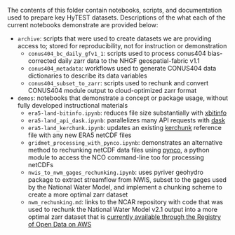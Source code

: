 The contents of this folder contain notebooks, scripts, and documentation used to prepare key HyTEST datasets. Descriptions of the what each of the current notebooks demonstrate are provided below:
- `archive`: scripts that were used to create datasets we are providing access to; stored for reproducibility, not for instruction or demonstration
  - `conus404_bc_daily_gfv1_1`: scripts used to process conus404 bias-corrected daily zarr data to the NHGF geospatial-fabric v1.1
  - `conus404_metadata`: workflows used to generate CONUS404 data dictionaries to describe its data variables
  - `conus404_subset_to_zarr`: scripts used to rechunk and convert CONUS404 module output to cloud-optimized zarr format
- `demos`: notebooks that demonstrate a concept or package usage, without fully developed instructional materials
  - `era5-land-bitinfo.ipynb`: reduces file size substantially with [xbitinfo](https://xbitinfo.readthedocs.io/en/latest/)
  - `era5-land_api_dask.ipynb`: parallelizes many API requests with [dask](https://www.dask.org/)
  - `era5-land_kerchunk.ipynb`: updates an existing [kerchunk](https://github.com/fsspec/kerchunk) reference file with any new ERA5 netCDF files
  - `gridmet_processing_with_pynco.ipynb`: demonstrates an alternative method to rechunking netCDF data files using [pynco](https://pynco.readthedocs.io/en/latest/), a python module to access the NCO command-line too for processing netCDFs
  - `nwis_to_nwm_gages_rechunking.ipynb`: uses pyriver geohydro package to extract streamflow from NWIS, subset to the gages used by the National Water Model, and implement a chunking scheme to create a more optimal zarr dataset
  - `nwm_rechunking.md`: links to the NCAR repository with code that was used to rechunk the National Water Model v2.1 output into a more optimal zarr dataset that is [currently available through the Registry of Open Data on AWS](https://noaa-nwm-retrospective-2-1-zarr-pds.s3.amazonaws.com/index.html)

